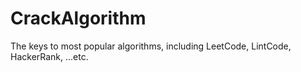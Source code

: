 # CrackAlgorithm

The keys to most popular algorithms, including LeetCode, LintCode, HackerRank, ...etc.
